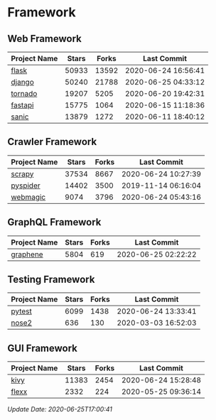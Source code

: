 # Framework

## Web Framework

| Project Name | Stars | Forks | Last Commit |
| ------------ | ----- | ----- | ----------- |
| [flask](https://github.com/pallets/flask) | 50933 | 13592 | 2020-06-24 16:56:41 |
| [django](https://github.com/django/django) | 50240 | 21788 | 2020-06-25 04:33:12 |
| [tornado](https://github.com/tornadoweb/tornado) | 19207 | 5205 | 2020-06-20 19:42:31 |
| [fastapi](https://github.com/tiangolo/fastapi) | 15775 | 1064 | 2020-06-15 11:18:36 |
| [sanic](https://github.com/huge-success/sanic) | 13879 | 1272 | 2020-06-11 18:40:12 |

## Crawler Framework

| Project Name | Stars | Forks | Last Commit |
| ------------ | ----- | ----- | ----------- |
| [scrapy](https://github.com/scrapy/scrapy) | 37534 | 8667 | 2020-06-24 10:27:39 |
| [pyspider](https://github.com/binux/pyspider) | 14402 | 3500 | 2019-11-14 06:16:04 |
| [webmagic](https://github.com/code4craft/webmagic) | 9074 | 3796 | 2020-06-24 05:43:16 |

## GraphQL Framework

| Project Name | Stars | Forks | Last Commit |
| ------------ | ----- | ----- | ----------- |
| [graphene](https://github.com/graphql-python/graphene) | 5804 | 619 | 2020-06-25 02:22:22 |

## Testing Framework

| Project Name | Stars | Forks | Last Commit |
| ------------ | ----- | ----- | ----------- |
| [pytest](https://github.com/pytest-dev/pytest) | 6099 | 1438 | 2020-06-24 13:33:41 |
| [nose2](https://github.com/nose-devs/nose2) | 636 | 130 | 2020-03-03 16:52:03 |

## GUI Framework

| Project Name | Stars | Forks | Last Commit |
| ------------ | ----- | ----- | ----------- |
| [kivy](https://github.com/kivy/kivy) | 11383 | 2454 | 2020-06-24 15:28:48 |
| [flexx](https://github.com/flexxui/flexx) | 2332 | 224 | 2020-05-25 09:36:14 |

*Update Date: 2020-06-25T17:00:41*